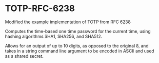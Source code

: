 # TOTP-RFC-6238
Modified the example implementation of TOTP from RFC 6238

Computes the time-based one time password for the current time, using hashing algorithms SHA1, SHA256, and SHA512.

Allows for an output of up to 10 digits, as opposed to the original 8, and takes in a string command line argument
to be encoded in ASCII and used as a shared secret.
